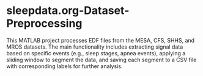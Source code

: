 # sleepdata.org-Dataset-Preprocessing
This MATLAB project processes EDF files from the MESA, CFS, SHHS, and MROS datasets. The main functionality includes extracting signal data based on specific events (e.g., sleep stages, apnea events), applying a sliding window to segment the data, and saving each segment to a CSV file with corresponding labels for further analysis.
